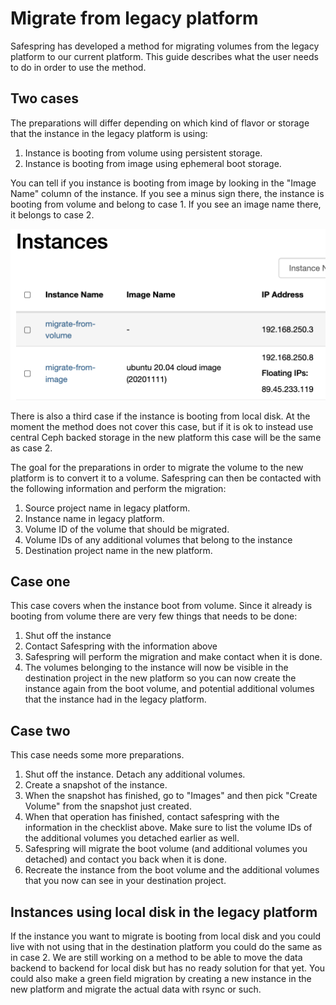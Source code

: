 # Migrate from legacy platform

Safespring has developed a method for migrating volumes from the legacy platform to our
current platform. This guide describes what the user needs to do in order to use the method. 

## Two cases
The preparations will differ depending on which kind of flavor or storage that the instance in the legacy platform is using:
1. Instance is booting from volume using persistent storage.
2. Instance is booting from image using ephemeral boot storage.

You can tell if you instance is booting from image by looking in the "Image Name" column of the instance. If you see a minus sign there, the instance is booting from volume and belong to case 1. If you see an image name there, it belongs to case 2.

![image](../images/volume-or-image.png)

There is also a third case if the instance is booting from local disk. At the moment the method does not cover this case, but if it is ok to instead use central Ceph backed storage in the new platform this case will be the same as case 2.

The goal for the preparations in order to migrate the volume to the new platform is to convert it to a volume. Safespring can then be contacted with the following information and perform the migration:
1. Source project name in legacy platform.
2. Instance name in legacy platform.
3. Volume ID of the volume that should be migrated.
4. Volume IDs of any additional volumes that belong to the instance
5. Destination project name in the new platform.

## Case one
This case covers when the instance boot from volume. Since it already is booting from volume there are very few things that needs to be done:
1. Shut off the instance
2. Contact Safespring with the information above
3. Safespring will perform the migration and make contact when it is done.
4. The volumes belonging to the instance will now be visible in the destination project in the new platform so you can now create the instance again from the boot volume, and potential additional volumes that the instance had in the legacy platform.

## Case two
This case needs some more preparations. 
1. Shut off the instance. Detach any additional volumes. 
2. Create a snapshot of the instance.
3. When the snapshot has finished, go to "Images" and then pick "Create Volume" from the snapshot just created.
4. When that operation has finished, contact safespring with the information in the checklist above. Make sure to list the volume IDs of the additional volumes you detached earlier as well. 
5. Safespring will migrate the boot volume (and additional volumes you detached) and contact you back when it is done.
6. Recreate the instance from the boot volume and the additional volumes that you now can see in your destination project.

## Instances using local disk in the legacy platform
If the instance you want to migrate is booting from local disk and you could live with not using that in the destination platform you could do the same as in case 2. We are still working on a method to be able to move the data backend to backend for local disk but has no ready solution for that yet. You could also make a green field migration by creating a new instance in the new platform and migrate the actual data with rsync or such.


